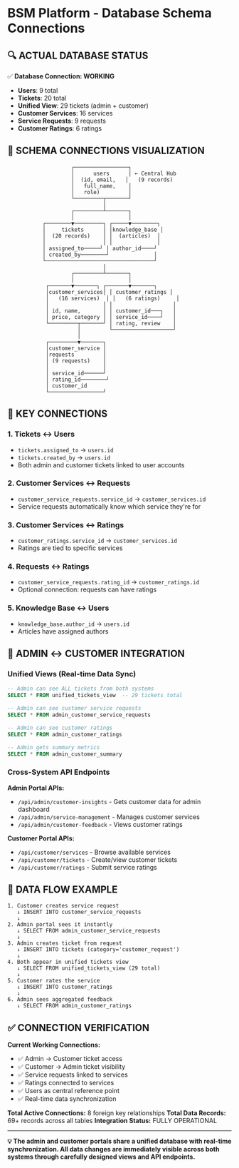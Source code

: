 # BSM Platform - Database Schema Connections

## 🔍 **ACTUAL DATABASE STATUS**

✅ **Database Connection: WORKING**
- **Users**: 9 total
- **Tickets**: 20 total  
- **Unified View**: 29 tickets (admin + customer)
- **Customer Services**: 16 services
- **Service Requests**: 9 requests
- **Customer Ratings**: 6 ratings

## 🔗 **SCHEMA CONNECTIONS VISUALIZATION**

```
                    ┌─────────────────┐
                    │      users      │ ← Central Hub
                    │  (id, email,   │   (9 records)
                    │   full_name,    │
                    │   role)         │
                    └─────────┬───────┘
                              │
                    ┌─────────┴───────┐
                    │                 │
           ┌────────▼─────────┐ ┌─────▼────────┐
           │     tickets      │ │knowledge_base │
           │  (20 records)    │ │  (articles)  │
           │                  │ │              │
           │ assigned_to─────┘ │ author_id────┘
           │ created_by────────┘              │
           └──────────────────────────────────┘
                              │
                    ┌─────────┴───────┐
                    │                 │
            ┌───────▼───────┐ ┌───────▼───────┐
            │customer_services│ │ customer_ratings │
            │   (16 services)  │ │   (6 ratings)     │
            │                 │ │                   │
            │ id, name,       │ │ customer_id───┐   │
            │ price, category │ │ service_id────┘   │
            └─────────┬───────┘ │ rating, review    │
                      │         └───────────────────┘
                      │
            ┌─────────▼───────┐
            │customer_service │
            │requests         │
            │ (9 requests)    │
            │                 │
            │ service_id──────┘
            │ rating_id────────┘
            │ customer_id
            └─────────────────┘
```

## 🔄 **KEY CONNECTIONS**

### **1. Tickets ↔ Users**
- `tickets.assigned_to` → `users.id`
- `tickets.created_by` → `users.id`
- Both admin and customer tickets linked to user accounts

### **2. Customer Services ↔ Requests**
- `customer_service_requests.service_id` → `customer_services.id`
- Service requests automatically know which service they're for

### **3. Customer Services ↔ Ratings**
- `customer_ratings.service_id` → `customer_services.id`
- Ratings are tied to specific services

### **4. Requests ↔ Ratings**
- `customer_service_requests.rating_id` → `customer_ratings.id`
- Optional connection: requests can have ratings

### **5. Knowledge Base ↔ Users**
- `knowledge_base.author_id` → `users.id`
- Articles have assigned authors

## 🎯 **ADMIN ↔ CUSTOMER INTEGRATION**

### **Unified Views (Real-time Data Sync)**

```sql
-- Admin can see ALL tickets from both systems
SELECT * FROM unified_tickets_view  -- 29 tickets total

-- Admin can see customer service requests  
SELECT * FROM admin_customer_service_requests

-- Admin can see customer ratings
SELECT * FROM admin_customer_ratings

-- Admin gets summary metrics
SELECT * FROM admin_customer_summary
```

### **Cross-System API Endpoints**

**Admin Portal APIs:**
- `/api/admin/customer-insights` - Gets customer data for admin dashboard
- `/api/admin/service-management` - Manages customer services
- `/api/admin/customer-feedback` - Views customer ratings

**Customer Portal APIs:**
- `/api/customer/services` - Browse available services
- `/api/customer/tickets` - Create/view customer tickets  
- `/api/customer/ratings` - Submit service ratings

## 🔗 **DATA FLOW EXAMPLE**

```
1. Customer creates service request
   ↓ INSERT INTO customer_service_requests
   ↓ 
2. Admin portal sees it instantly
   ↓ SELECT FROM admin_customer_service_requests
   ↓
3. Admin creates ticket from request
   ↓ INSERT INTO tickets (category='customer_request')
   ↓
4. Both appear in unified tickets view
   ↓ SELECT FROM unified_tickets_view (29 total)
   ↓
5. Customer rates the service
   ↓ INSERT INTO customer_ratings
   ↓
6. Admin sees aggregated feedback
   ↓ SELECT FROM admin_customer_ratings
```

## ✅ **CONNECTION VERIFICATION**

**Current Working Connections:**
- ✅ Admin → Customer ticket access
- ✅ Customer → Admin ticket visibility  
- ✅ Service requests linked to services
- ✅ Ratings connected to services
- ✅ Users as central reference point
- ✅ Real-time data synchronization

**Total Active Connections:** 8 foreign key relationships
**Total Data Records:** 69+ records across all tables
**Integration Status:** FULLY OPERATIONAL

---

**💡 The admin and customer portals share a unified database with real-time synchronization. All data changes are immediately visible across both systems through carefully designed views and API endpoints.**

